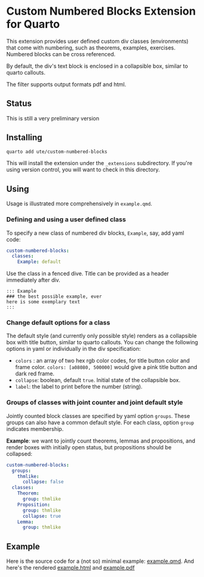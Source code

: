 # Custom Numbered Blocks Extension for Quarto

This extension provides user defined custom div classes (environments) that come with numbering, such as theorems, examples, exercises. Numbered blocks can be cross referenced. 

By default, the div's text block is enclosed in a collapsible box, similar to quarto callouts.

The filter supports output formats pdf and html.

## Status

This is still a very preliminary version

## Installing

```bash
quarto add ute/custom-numbered-blocks
```

This will install the extension under the `_extensions` subdirectory.
If you're using version control, you will want to check in this directory.

## Using

Usage is illustrated more comprehensively in `example.qmd`.

### Defining and using a user defined class
To specify a new class of numbered div blocks, `Example`, say, add yaml code:
```yaml
custom-numbered-blocks:
  classes:
    Example: default
```
Use the class in a fenced dive. Title can be provided as a header immediately after div.
```
::: Example
### the best possible example, ever
here is some exemplary text
:::  
```

### Change default options for a class
The default style (and currently only possible style) renders as a collapsible box with title button, similar to quarto callouts. You can change the following options in yaml or individually in the div specification:
  - `colors` : an array of two hex rgb color codes, for title button color and frame color. `colors: [a08080, 500000]` would give a pink title button and dark red frame.
  - `collapse`: boolean, default `true`. Initial state of the collapsible box.
  - `label`: the label to print before the number (string).

### Groups of classes with joint counter and joint default style
Jointly counted block classes are specified by yaml option `groups`. These groups can also have a common default style. For each class, option `group` indicates membership. 
 
**Example**: we want to jointly count theorems, lemmas and propositions, and render boxes  with initially open status, but propositions should be collapsed:
```yaml
custom-numbered-blocks:
  groups:
    thmlike:
      collapse: false
  classes:
    Theorem:
      group: thmlike
    Proposition:
      group: thmlike
      collapse: true
    Lemma:
      group: thmlike                  
```

## Example

Here is the source code for a (not so) minimal example: [example.qmd](example.qmd). And here's the rendered [example.html](doc/example.html) and [example.pdf](doc/example.pdf) 

